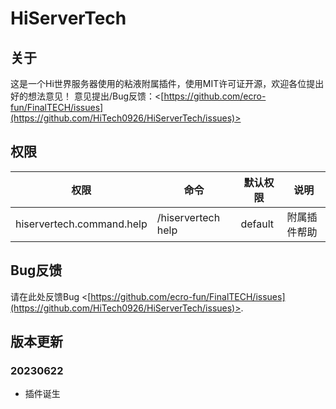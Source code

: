 
# HiServerTech


## 关于

这是一个Hi世界服务器使用的粘液附属插件，使用MIT许可证开源，欢迎各位提出好的想法意见！
意见提出/Bug反馈：<[https://github.com/ecro-fun/FinalTECH/issues](https://github.com/HiTech0926/HiServerTech/issues)>
## 权限

| 权限 | 命令 | 默认权限 | 说明 |
| ---------- | ------- | ------- | ----------- |
| hiservertech.command.help | /hiservertech help | default | 附属插件帮助 |

## Bug反馈

请在此处反馈Bug <[https://github.com/ecro-fun/FinalTECH/issues](https://github.com/HiTech0926/HiServerTech/issues)>.

## 版本更新

### 20230622

+ 插件诞生
